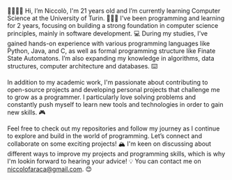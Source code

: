 👋🏻👋🏻
Hi, I’m Niccolò, I'm 21 years old and I’m currently learning Computer Science at the University of Turin. 🧑🏻‍💻
I've been programming and learning for 2 years, focusing on building a strong foundation in computer science principles, mainly in software development. 💻
During my studies, I’ve gained hands-on experience with various programming languages like Python, Java, and C, as well as formal programming structure like Finate State Automatons. 
I’m also expanding my knowledge in algorithms, data structures, computer architecture and databases. ⌨️

In addition to my academic work, I'm passionate about contributing to open-source projects and developing personal projects that challenge me to grow as a programmer. I particularly love solving problems and constantly push myself to learn new tools and technologies in order to gain new skills. 🎮

Feel free to check out my repositories and follow my journey as I continue to explore and build in the world of programming. Let’s connect and collaborate on some exciting projects! 🏔
I'm keen on discussing about different ways to improve my projects and programming skills, which is why I'm lookin forward to hearing your advice! 💡
You can contact me on niccolofaraca@gmail.com. 😊
